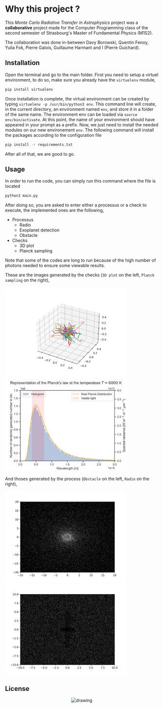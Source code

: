 # Why this project ?

This *Monte Carlo Radiative Transfer in Astrophysics* project was a **collaborative** project made for the Computer Programming class of the second semester of Strasbourg's Master of Fundamental Physics (M1S2).

The collaboration was done in-between Davy Borowski, Quentin Fenoy, Yulia Fok, Pierre Galois, Guillaume Harmant and I (Pierre Guichard).


## Installation
Open the terminal and go to the main folder.
First you need to setup a virtuel environment, to do so, make sure you already have the `virtuelenv` module,
```bash
pip install virtualenv
```
Once installation is complete, the virtual environment can be created by typing `virtuelenv -p /usr/bin/python3 env`. This command line will create, in the current directory, an environment named `env`, and store it in a folder of the same name. The environment env can be loaded via `source env/bin/activate`. At this point, the name of your environment should have appeared in your prompt as a prefix. Now, we just need  to install the needed modules on our new environement `env`. The following command will install the packages according to the configuration file
```bash
pip install -r requirements.txt
```
After all of that, we are good to go.
## Usage

In order to run the code, you can simply run this command where the file is located
```bash
python3 main.py
```
After doing so, you are asked to enter either a processus or a check to execute, the implemented ones are the following,


- Processus
    - Radio
    - Exoplanet detection
    - Obstacle
- Checks
    - 3D plot
    - Planck sampling

Note that some of the codes are long to run because of the high number of photons needed to ensure some viewable results.


These are the images generated by the checks (`3D plot` on the left, `Planck sampling` on the right),

<img src="images/3Dplot.png" alt="drawing" width="400"/>
<img src="images/Planck_generation.png" alt="drawing" width="400"/>

And thoses generated by the process (`Obstacle` on the left, `Radio` on the right),

<img src="images/exoplanet.png" alt="drawing" width="400"/>
<img src="images/radio_detection.png" alt="drawing" width="400"/>


## License

<center><img src=https://licensebuttons.net/l/by-sa/3.0/88x31.png alt="drawing" width="100"/>
